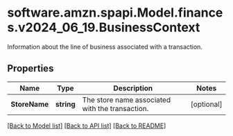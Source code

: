 # software.amzn.spapi.Model.finances.v2024_06_19.BusinessContext
Information about the line of business associated with a transaction.

## Properties

Name | Type | Description | Notes
------------ | ------------- | ------------- | -------------
**StoreName** | **string** | The store name associated with the transaction. | [optional] 

[[Back to Model list]](../README.md#documentation-for-models) [[Back to API list]](../README.md#documentation-for-api-endpoints) [[Back to README]](../README.md)

